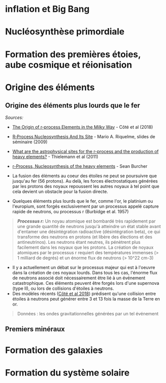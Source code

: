 
# inflation et Big Bang

# Nucléosynthèse primordiale

# Formation des premières étoies, aube cosmique et réionisation

# Origine des éléments

## Origine des éléments plus lourds que le fer

*Sources:*

- [The Origin of r-process Elements in the Milky Way](http://iopscience.iop.org/article/10.3847/1538-4357/aaad67/meta) - Côté et al (2018)
- [R‐Process Nucleosynthesis And Its Site](https://www.astro.princeton.edu/~burrows/classes/541/r-process.pdf) - Mario A. Riquelme, slides de séminaire (2009)
- [What are the astrophysical sites for the r-process and the production of heavy elements?](https://www.sciencedirect.com/science/article/pii/S0146641011000330) - Thielemann et al (2011)
- [r-Process, Nucleosynthesis of the heavy elements](https://www.physics.ohio-state.edu/~ntg/6805/slides/rprocess.pdf) - Sean 
Burcher

- La fusion des éléments au coeur des étoiles ne peut se poursuivre que jusqu'au fer (56 protons). Au delà, les forces électrostatiques générées par les protons des noyaux repoussent les autres noyaux à tel point que cela devient un obstacle pour la fusion directe.
- Quelques éléments plus lourds que le fer, comme l'or, le platinium ou l'europium, sont forgés exclusivement par un processus appelé capture rapide de neutrons, ou processus r (Burbidge et al. 1957)
> ***Processus r:*** Un noyau atomique est bombardé très rapidement par une grande quantité de neutrons jusqu'à atteindre un état stable avant d'entamer une désintégration radioactive (désintégration beta), ce qui transforme des neutrons en protons (et libère des élections et des antineutrinos). Les neutrons étant neutres, ils pénètrent plus facilement dans les noyaux que les protons.
> La création de noyaux atomiques par le processus r requiert des températures immenses (> 1 milliard de degrés) et un énorme flux de neutrons (> 10^22 cm-3)
- Il y a actuellement un débat sur le processus majeur qui est à l'oeuvre dans la création de ces noyaux lourds. Dans tous les cas, l'énorme flux de neutrons associé doit nécessairement être lié à un événement catastrophique. Ces éléments peuvent être forgés lors d'une supernova (type II), ou lors de collisions d'étoiles à neutrons.
- Des modèles récents ([Côté et al 2018](http://iopscience.iop.org/article/10.3847/1538-4357/aaad67/meta)) prédisent qu'une collision entre étoiles à neutrons peut générer entre 3 et 13 fois la masse de la Terre en or.
> Données : les ondes gravitationnelles générées par un tel événement

## Premiers minéraux

# Formation des galaxies

# Formation du système solaire
